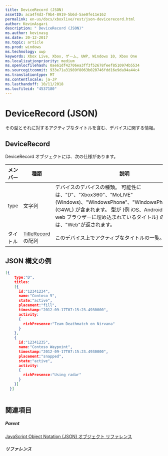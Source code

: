 ```yaml
---
title: DeviceRecord (JSON)
assetID: aca4f4d3-f9b4-8919-5b6d-5ae0fe11e162
permalink: en-us/docs/xboxlive/rest/json-devicerecord.html
author: KevinAsgari
description: " DeviceRecord (JSON)"
ms.author: kevinasg
ms.date: 20-12-2017
ms.topic: article
ms.prod: windows
ms.technology: uwp
keywords: Xbox Live, Xbox, ゲーム, UWP, Windows 10, Xbox One
ms.localizationpriority: medium
ms.openlocfilehash: 0ae61df42706ea3ff3f52678feef8510974b5534
ms.sourcegitcommit: 933e71a31989f8063b020746fdd16e9da94a44c4
ms.translationtype: MT
ms.contentlocale: ja-JP
ms.lasthandoff: 10/11/2018
ms.locfileid: "4537180"
---
```

# <a name="devicerecord-json"></a>DeviceRecord (JSON)
その型とそれに対するアクティブなタイトルを含む、デバイスに関する情報。 
<a id="ID4EN"></a>

 
## <a name="devicerecord"></a>DeviceRecord
 
DeviceRecord オブジェクトには、次の仕様があります。
 
| メンバー| 種類| 説明| 
| --- | --- | --- | 
| type| 文字列| デバイスのデバイスの種類。 可能性には、"D"、"Xbox360"、"MoLIVE"(Windows)、"WindowsPhone"、"WindowsPhone7"、"PC"(G4WL) が含まれます。 型が (例 iOS、Android、または web ブラウザーに埋め込まれているタイトル) の既知の場合は、"Web"が返されます。| 
| タイトル| [TitleRecord](json-titlerecord.md)の配列| このデバイス上でアクティブなタイトルの一覧。| 
  
<a id="ID4EWB"></a>

 
## <a name="sample-json-syntax"></a>JSON 構文の例
 

```json
[{
    type:"D",
    titles:
    [{
      id:"12341234",
      name:"Contoso 5",
      state:"active",
      placement:"fill",
      timestamp:"2012-09-17T07:15:23.4930000",
      activity:
      {
        richPresence:"Team Deathmatch on Nirvana"
      }
    },
    {
      id:"12341235",
      name:"Contoso Waypoint",
      timestamp:"2012-09-17T07:15:23.4930000",
      placement:"snapped",
      state:"active",
      activity:
      {
        richPresence:"Using radar"
      }
    }]
  }]
    
```

  
<a id="ID4E6B"></a>

 
## <a name="see-also"></a>関連項目
 
<a id="ID4EBC"></a>

 
##### <a name="parent"></a>Parent 

[JavaScript Object Notation (JSON) オブジェクト リファレンス](atoc-xboxlivews-reference-json.md)

  
<a id="ID4ENC"></a>

 
##### <a name="reference"></a>リファレンス   